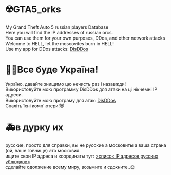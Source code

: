 # ☢️GTA5_orks
My Grand Theft Auto 5 russian players Database<br>
Here you will find the IP addresses of russian orcs.<br>
You can use them for your own purposes, DDos, and other network attacks<br>
Welcome to HELL, let the moscovites burn in HELL! <br>
Use my app for DDos attacks: <a href="https://github.com/d1sUa/DisDDos">DisDDos</a><br>
# 💙💛Все буде Україна!
Україно, давайте знищимо цю нечисть раз і назавжди!<br>
Використовуйте мою программу DisDDos для атаки на ці нікчемні IP адреси.<br>
Використовуйте мою програму для атак: <a href="https://github.com/d1sUa/DisDDos">DisDDos</a><br>
Спаліть їхні комп'ютери!😈<br>
# 🚑в дурку их
русские, просто для справки, вы не русские а московиты а ваша страна (ой, ваше говнище) это московия.<br>
ищите свои IP адреса и координаты тут: <a href="https://grabify.link/1H1PPQ">>список IP адресов русских ублюдков<</a><br>
сделайте одолжение всему миру, возьмите и сдохните..🌞<br>



